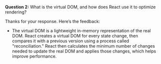 **Question 2:**
What is the virtual DOM, and how does React use it to optimize rendering?

Thanks for your response. Here’s the feedback:


-  The virtual DOM is a lightweight in-memory representation of the real DOM. React creates a virtual DOM for every state change, then compares it with a previous version using a process called "reconciliation." React then calculates the minimum number of changes needed to update the real DOM and applies those changes, which helps improve performance.




